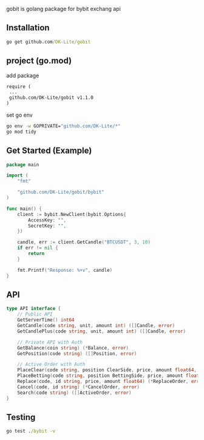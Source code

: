 gobit is golang package for bybit exchang api

## Installation
```cmd
go get github.com/DK-Lite/gobit
```

## project (go.mod)
add package
```cmd
require (
 ...
 github.com/DK-Lite/gobit v1.1.0
)

```

set go env
```cmd
go env -w GOPRIVATE="github.com/DK-Lite/*"
go mod tidy
```

## Get Started (Example)
```go
package main

import (
	"fmt"

	"github.com/DK-Lite/gobit/bybit"
)

func main() {
	client := bybit.NewClient(bybit.Options{
		AccessKey: "",
		SecretKey: "",
	})

	candle, err := client.GetCandle("BTCUSDT", 3, 10)
	if err != nil {
		return
	}

	fmt.Printf("Response: %+v", candle)
}
```

## API
```go
type API interface {
	// Public API
	GetServerTime() int64
	GetCandle(code string, unit, amount int) ([]Candle, error)
	GetCandlePlus(code string, unit, amount int) ([]Candle, error)

	// Private API with Auth
	GetBalance(coin string) (*Balance, error)
	GetPosition(code string) ([]Position, error)

	// Active Order with Auth
	PlaceClear(code string, position ClearSide, price, amount float64, force bool) (*Order, error)
	PlaceBetting(code string, position BettingSide, price, amount float64, force bool) (*Order, error)
	Replace(code, id string, price, amount float64) (*ReplaceOrder, error)
	Cancel(code, id string) (*CancelOrder, error)
	Search(code string) ([]ActiveOrder, error)
}
```

## Testing
```cmd
go test ./bybit -v
```

